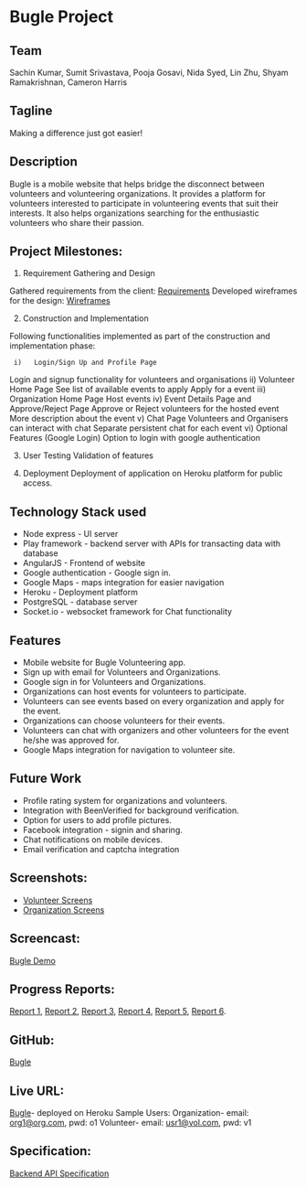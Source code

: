 # Bugle Project 

## Team 
Sachin Kumar, Sumit Srivastava, Pooja Gosavi, Nida Syed, Lin Zhu, Shyam Ramakrishnan, Cameron Harris

## Tagline 
Making a difference just got easier!

## Description
Bugle is a mobile website that helps bridge the disconnect between volunteers and volunteering organizations. It provides a platform for volunteers interested to participate in volunteering events that suit their interests. It also helps organizations searching for the enthusiastic volunteers who share their passion.

## Project Milestones:

1. Requirement Gathering and Design

Gathered requirements from the client: [Requirements](Requirements.md)
Developed wireframes for the design: [Wireframes](Wireframes)

2. Construction and Implementation

Following functionalities implemented as part of the construction and implementation phase:

     i)   Login/Sign Up and Profile Page
Login and signup functionality for volunteers and organisations
     ii)  Volunteer Home Page
See list of available events to apply
Apply for a event
     iii) Organization Home Page
Host events
     iv) Event Details Page and Approve/Reject Page
Approve or Reject volunteers for the hosted event
More description about the event
      v) Chat Page
Volunteers and Organisers can interact with chat
Separate persistent chat for each event
      vi) Optional Features (Google Login)
Option to login with google authentication
          
3. User Testing
Validation of features

4. Deployment
Deployment of application on Heroku platform for public access.

## Technology Stack used
* Node express - UI server
* Play framework - backend server with APIs for transacting data with database
* AngularJS - Frontend of website
* Google authentication - Google sign in.
* Google Maps - maps integration for easier navigation
* Heroku - Deployment platform
* PostgreSQL - database server
* Socket.io - websocket framework for Chat functionality

## Features
* Mobile website for Bugle Volunteering app.
* Sign up with email for Volunteers and Organizations.
* Google sign in for Volunteers and Organizations.
* Organizations can host events for volunteers to participate.
* Volunteers can see events based on every organization and apply for the event.
* Organizations can choose volunteers for their events.
* Volunteers can chat with organizers and other volunteers for the event he/she was approved for.
* Google Maps integration for navigation to volunteer site.

## Future Work
* Profile rating system for organizations and volunteers.
* Integration with BeenVerified for background verification.
* Option for users to add profile pictures.
* Facebook integration - signin and sharing.
* Chat notifications on mobile devices.
* Email verification and captcha integration

## Screenshots:
* [Volunteer Screens](Media/Screenshots/Volunteer)
* [Organization Screens](Media/Screenshots/Organization)

## Screencast: 
[Bugle Demo](Media/Screencast/Bugle%20Demo.mov)

## Progress Reports: 
[Report 1](Documentation/Progress%20Reports/Report%201.txt), [Report 2](Documentation/Progress%20Reports/Report%202.txt), [Report 3](Documentation/Progress%20Reports/Report%203.txt), [Report 4](Documentation/Progress%20Reports/Report%204.txt), [Report 5](Documentation/Progress%20Reports/Report%205.txt), [Report 6](Documentation/Progress%20Reports/Report%206.txt).

## GitHub: 
[Bugle](https://github.com/NCSUMobiles/spring18_Bugle)

## Live URL: 
[Bugle](https://bugle-npm-srv.herokuapp.com/)- deployed on Heroku
Sample Users:
Organization- email: org1@org.com, pwd: o1
Volunteer- email: usr1@vol.com, pwd: v1

## Specification: 
[Backend API Specification](bugle-play-server/README.md)
